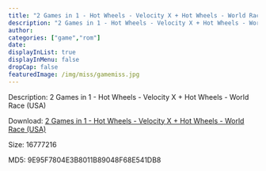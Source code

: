 ```yaml
---
title: "2 Games in 1 - Hot Wheels - Velocity X + Hot Wheels - World Race (USA)"
description: "2 Games in 1 - Hot Wheels - Velocity X + Hot Wheels - World Race (USA)"
author: 
categories: ["game","rom"]
date: 
displayInList: true
displayInMenu: false
dropCap: false
featuredImage: /img/miss/gamemiss.jpg
---
```


Description: 2 Games in 1 - Hot Wheels - Velocity X + Hot Wheels - World Race (USA)

Download: <a style="text-decoration:underline;" href="https://mega.nz/#!2DJAxC6D!M4rnmuOPtRVA_gq64RGe5b_62diJRNPC_DbOXzS9Avs" target = "_blank" rel = "nofollow" > 2 Games in 1 - Hot Wheels - Velocity X + Hot Wheels - World Race (USA)</a>

Size: 16777216

MD5: 9E95F7804E3B8011B89048F68E541DB8

